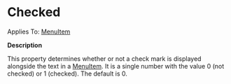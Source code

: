 




<h1 class="heading"><span class="name">Checked</span></h1>

Applies To: [MenuItem](./menuitem.md)


**Description**


This property determines whether or not a check mark is displayed alongside the text in a [MenuItem](./menuitem.md). It is a single number with the value 0 (not checked) or 1 (checked). The default is 0.



